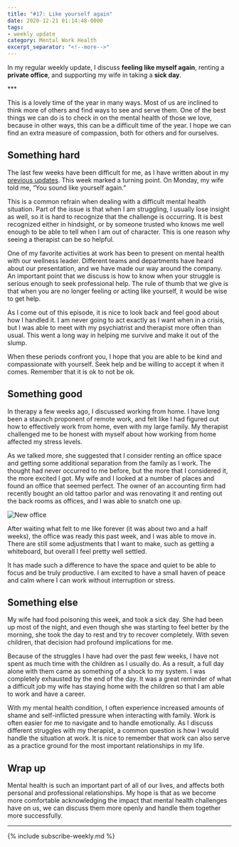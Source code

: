 ```yaml
---
title: "#17: Like yourself again"
date: 2020-12-21 01:14:48-0000
tags:
- weekly update
category: Mental Work Health
excerpt_separator: "<!--more-->"
---
```


In my regular weekly update, I discuss **feeling like myself again**, renting a **private office**, and supporting my wife in taking a **sick day**.

<!--more-->***

This is a lovely time of the year in many ways. Most of us are inclined to think more of others and find ways to see and serve them. One of the best things we can do is to check in on the mental health of those we love, because in other ways, this can be a difficult time of the year. I hope we can find an extra measure of compassion, both for others and for ourselves.


## Something hard

The last few weeks have been difficult for me, as I have written about in my [previous updates](https://www.mentalworkhealth.org//categories/weekly-update). This week marked a turning point. On Monday, my wife told me, “You sound like yourself again.”

This is a common refrain when dealing with a difficult mental health situation. Part of the issue is that when I am struggling, I usually lose insight as well, so it is hard to recognize that the challenge is occurring. It is best recognized either in hindsight, or by someone trusted who knows me well enough to be able to tell when I am out of character. This is one reason why seeing a therapist can be so helpful.

One of my favorite activities at work has been to present on mental health with our wellness leader. Different teams and departments have heard about our presentation, and we have made our way around the company. An important point that we discuss is how to know when your struggle is serious enough to seek professional help. The rule of thumb that we give is that when you are no longer feeling or acting like yourself, it would be wise to get help.

As I come out of this episode, it is nice to look back and feel good about how I handled it. I am never going to act exactly as I want when in a crisis, but I was able to meet with my psychiatrist and therapist more often than usual. This went a long way in helping me survive and make it out of the slump.

When these periods confront you, I hope that you are able to be kind and compassionate with yourself. Seek help and be willing to accept it when it comes. Remember that it is ok to not be ok.


## Something good

In therapy a few weeks ago, I discussed working from home. I have long been a staunch proponent of remote work, and felt like I had figured out how to effectively work from home, even with my large family. My therapist challenged me to be honest with myself about how working from home affected my stress levels.

As we talked more, she suggested that I consider renting an office space and getting some additional separation from the family as I work. The thought had never occurred to me before, but the more that I considered it, the more excited I got. My wife and I looked at a number of places and found an office that seemed perfect. The owner of an accounting firm had recently bought an old tattoo parlor and was renovating it and renting out the back rooms as offices, and I was able to snatch one up.

![New office](https://www.mentalworkhealth.org/uploads/2020/800c41398c.jpg)

After waiting what felt to me like forever (it was about two and a half weeks), the office was ready this past week, and I was able to move in. There are still some adjustments that I want to make, such as getting a whiteboard, but overall I feel pretty well settled.

It has made such a difference to have the space and quiet to be able to focus and be truly productive. I am excited to have a small haven of peace and calm where I can work without interruption or stress.


## Something else

My wife had food poisoning this week, and took a sick day. She had been up most of the night, and even though she was starting to feel better by the morning, she took the day to rest and try to recover completely. With seven children, that decision had profound implications for me.

Because of the struggles I have had over the past few weeks, I have not spent as much time with the children as I usually do. As a result, a full day alone with them came as something of a shock to my system. I was completely exhausted by the end of the day. It was a great reminder of what a difficult job my wife has staying home with the children so that I am able to work and have a career.

With my mental health condition, I often experience increased amounts of shame and self-inflicted pressure when interacting with family. Work is often easier for me to navigate and to handle emotionally. As I discuss different struggles with my therapist, a common question is how I would handle the situation at work. It is nice to remember that work can also serve as a practice ground for the most important relationships in my life.


## Wrap up

Mental health is such an important part of all of our lives, and affects both personal and professional relationships. My hope is that as we become more comfortable acknowledging the impact that mental health challenges have on us, we can discuss them more openly and handle them together more successfully.

***
{% include subscribe-weekly.md %}